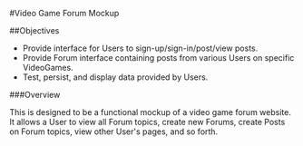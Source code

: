 #Video Game Forum Mockup

##Objectives

* Provide interface for Users to sign-up/sign-in/post/view posts.
* Provide Forum interface containing posts from various Users on specific VideoGames.
* Test, persist, and display data provided by Users.

###Overview

This is designed to be a functional mockup of a video game forum website. It allows a User to view all Forum topics, create new Forums, create Posts on Forum topics, view other User's pages, and so forth.
